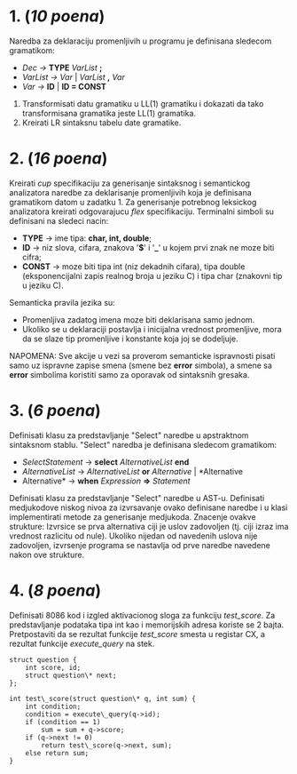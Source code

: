 ﻿# 1. (*10 poena*)

Naredba za deklaraciju promenljivih u programu je definisana sledecom gramatikom:
- *Dec ->* **TYPE** *VarList* **;**
- *VarList -> Var* | *VarList* **,** *Var*
- *Var ->* **ID** | **ID = CONST**

1) Transformisati datu gramatiku u LL(1) gramatiku i dokazati da tako transformisana gramatika jeste LL(1) gramatika.
1) Kreirati LR sintaksnu tabelu date gramatike.

# 2. (*16 poena*)

Kreirati *cup* specifikaciju za generisanje sintaksnog i semantickog analizatora naredbe za deklarisanje promenljivih koja je definisana gramatikom datom u zadatku 1. Za generisanje potrebnog leksickog analizatora kreirati odgovarajucu *flex* specifikaciju. Terminalni simboli su definisani na sledeci nacin:
- **TYPE** -> ime tipa: **char, int, double**;
- **ID** -> niz slova, cifara, znakova '**$**' i '**\_**' u kojem prvi znak ne moze biti cifra; 
- **CONST** -> moze biti tipa int (niz dekadnih cifara), tipa double (eksponencijalni zapis realnog broja u jeziku C) i tipa char (znakovni tip u jeziku C). 

Semanticka pravila jezika su:

- Promenljiva zadatog imena moze biti deklarisana samo jednom.
- Ukoliko se u deklaraciji postavlja i inicijalna vrednost promenljive, mora da se slaze tip promenljive i konstante koja joj se dodeljuje.

NAPOMENA: Sve akcije u vezi sa proverom semanticke ispravnosti pisati samo uz ispravne zapise smena (smene bez **error**  simbola), a smene sa **error**  simbolima koristiti samo za oporavak od sintaksnih gresaka.

# 3. (*6 poena*)
Definisati klasu za predstavljanje "Select" naredbe u apstraktnom sintaksnom stablu. "Select" naredba je definisana sledecom gramatikom: 

- *SelectStatement* -> **select** *AlternativeList* **end**
- *AlternativeList* -> *AlternativeList* **or** *Alternative* | *Alternative
- Alternative* -> **when** *Expression* **=>** *Statement*

Definisati klasu za predstavljanje "Select" naredbe u AST-u. Definisati medjukodove niskog nivoa za izvrsavanje ovako definisane naredbe i u klasi implementirati metode za generisanje medjukoda. Znacenje ovakve strukture: Izvrsice se prva alternativa ciji je uslov zadovoljen (tj. ciji izraz ima vrednost razlicitu od nule). Ukoliko nijedan od navedenih uslova nije zadovoljen, izvrsenje programa se nastavlja od prve naredbe navedene nakon ove strukture. 

# 4. (*8 poena*)
Definisati 8086 kod i izgled aktivacionog sloga za funkciju *test\_score*. Za predstavljanje podataka tipa int kao i memorijskih adresa koriste se 2 bajta. Pretpostaviti da se rezultat funkcije *test\_score* smesta u registar CX, a rezultat funkcije *execute\_query* na stek.

```
struct question { 
    int score, id;
    struct question\* next; 
};

int test\_score(struct question\* q, int sum) {    
    int condition;
    condition = execute\_query(q->id);
    if (condition == 1)
        sum = sum + q->score;
    if (q->next != 0)
        return test\_score(q->next, sum);
    else return sum;
}
```